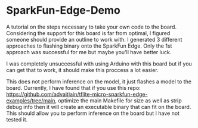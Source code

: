 # SparkFun-Edge-Demo
A tutorial on the steps necessary to take your own code to the board. Considering the support for this board is far from optimal, I figured someone should provide an outline to work with.
I generated 3 different approaches to flashing binary onto the SparkFun Edge. Only the 1st approach was successful for me but maybe you'll have better luck. 

I was completely unsuccessful with using Arduino with this board but if you can get that to work, it should make this proccess a lot easier. 


This does not perform inference on the model, it just flashes a model to the board. Currently, I have found that if you use this repo: https://github.com/advaitjain/tflite-micro-sparkfun-edge-examples/tree/main, optimize the main Makefile for size as well as strip debug info then it will create an executable binary that can fit on the board. This should allow you to perform inference on the board but I have not tested it. 







